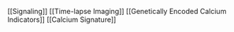 [[Signaling]]
[[Time-lapse Imaging]]
[[Genetically Encoded Calcium Indicators]]
[[Calcium Signature]]
